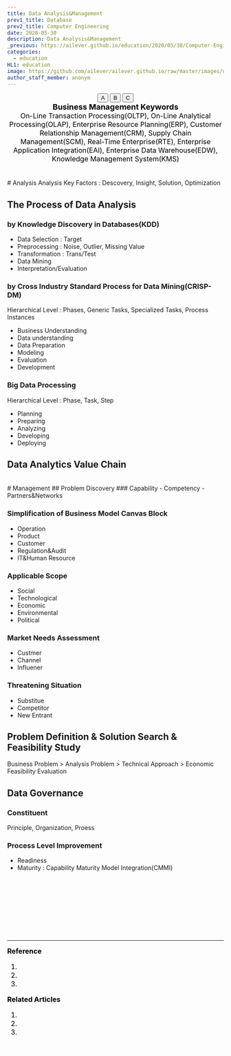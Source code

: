 ```yaml
---
title: Data Analysis&Management
prev1_title: Database
prev2_title: Computer Engineering
date: 2020-05-30
description: Data Analysis&Management
_previous: https://ailever.github.io/education/2020/05/30/Computer-Engineering/
categories:
  - education
HL1: education
image: https://github.com/ailever/ailever.github.io/raw/master/images/unsplash/gray_Computer_Engineering.png
author_staff_member: anonym
---
```


<!-- Top Block -->
<div align="center" class="top_btn_box">
  <button class="top_btn" type="button" onclick="location.href='#'">A</button>
  <button class="top_btn" type="button" onclick="location.href='#'">B</button>
  <button class="top_btn" type="button" onclick="location.href='#'">C</button>
</div>
<!-- Top Block -->

<!-- Content Block -->
<div align="center" style="font-size:large;font-weight:bold;color:black;background-color:unset;">Business Management Keywords</div>
<div align="center" style="font-size:medium;font-weight:normal;color:black;background-color:unset;">
  On-Line Transaction Processing(OLTP), On-Line Analytical Processing(OLAP), Enterprise Resource Planning(ERP), Customer Relationship Management(CRM), Supply Chain Management(SCM), Real-Time Enterprise(RTE), Enterprise Application Integration(EAI), Enterprise Data Warehouse(EDW), Knowledge Management System(KMS)
<br><br></div>
<!-- Content Block -->

<br>
# Analysis
Analysis Key Factors : Descovery, Insight, Solution, Optimization 

## The Process of Data Analysis 
### by Knowledge Discovery in Databases(KDD)
- Data Selection : Target
- Preprocessing : Noise, Outlier, Missing Value
- Transformation : Trans/Test
- Data Mining
- Interpretation/Evaluation

### by Cross Industry Standard Process for Data Mining(CRISP-DM) 
Hierarchical Level : Phases, Generic Tasks, Specialized Tasks, Process Instances
- Business Understanding
- Data understanding
- Data Preparation
- Modeling
- Evaluation
- Development

### Big Data Processing
Hierarchical Level : Phase, Task, Step
- Planning
- Preparing
- Analyzing
- Developing
- Deploying

## Data Analytics Value Chain

<br>
# Management
## Problem Discovery
### Capability
- Competency
- Partners&Networks

### Simplification of Business Model Canvas Block
- Operation
- Product
- Customer
- Regulation&Audit
- IT&Human Resource

### Applicable Scope
- Social
- Technological
- Economic
- Environmental
- Political

### Market Needs Assessment
- Custmer
- Channel
- Influener

### Threatening Situation
- Substitue
- Competitor
- New Entrant

## Problem Definition & Solution Search & Feasibility Study
Business Problem > Analysis Problem > Technical Approach > Economic Feasibility Evaluation

## Data Governance
### Constituent
Principle, Organization, Proess

### Process Level Improvement
- Readiness
- Maturity : Capability Maturity Model Integration(CMMI)



<!-- Content Block -->
<div align="left" style="font-size:medium;font-weight:normal;color:black;background-color:unset;">　<br><br></div>
<div align="left" style="font-size:medium;font-weight:normal;color:black;background-color:unset;">　<br><br></div>
<div align="left" style="font-size:medium;font-weight:normal;color:black;background-color:unset;">　<br><br></div>
<!-- Content Block -->

---

<!-- Reference Block -->
<div align="left" style="font-size:medium;font-weight:normal;color:black;background-color:unset;">
<b>Reference</b>
<ol>
  <li></li>
  <li></li>
  <li></li>
</ol>
</div>
<!-- Reference Block -->

<!-- Article Block -->
<div align="left" style="font-size:medium;font-weight:normal;color:black;background-color:unset;">
<b>Related Articles</b>
<ol>
  <li></li>
  <li></li>
  <li></li>
</ol>
</div>
<!-- Article Block -->

<!-- Bottom Block -->
<div align="center" class="bottom_btn_box">
  <span class="bottom_btn"><a href="https://github.com/ailever/ailever.github.io/blob/master/_posts/education/2020-05-30-_CE-db-en-data-analysis-and-management.md" target="_blank" style="color:white">Edit</a></span>
</div>
<!-- Bottom Block -->

<!-- Notice
# Mathematical Expression
- outline : $  $
- inline  : $$  $$

# Default Div Tag
- align : left, right, center
- font-size : xx-small, x-small, small, medium, large, x-large, xx-large
- font-weight : normal, bold
- color : red, orange, yellow, green, cyan, blue, purple, pink, white, gray, brown
- background-color : red, orange, yellow, green, cyan, blue, purple, pink, white, gray, brown

# Html Ref
- color code : https://htmlcolorcodes.com/
- tags : https://www.w3schools.com/tags/default.asp
- attributes : https://www.w3schools.com/tags/ref_attributes.asp
Notice -->


